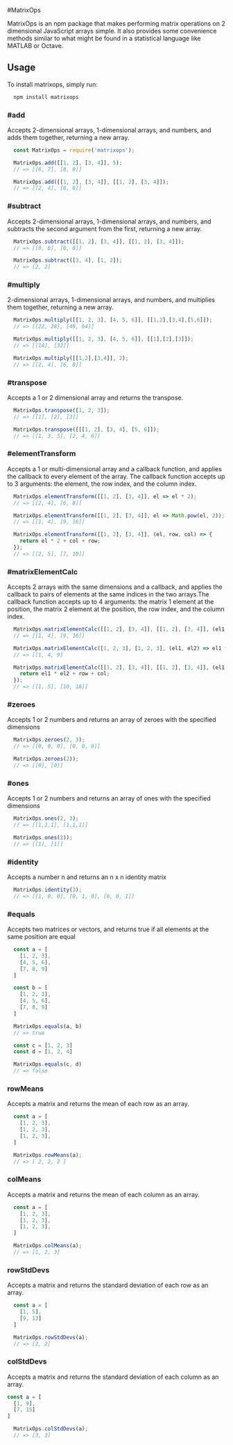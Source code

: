 #MatrixOps

MatrixOps is an npm package that makes performing matrix operations on 2 dimensional JavaScript arrays simple. It also provides some convenience methods similar to what might be found in a statistical language like MATLAB or Octave.

## Usage
To install matrixops, simply run:

```JavaScript
  npm install matrixops
```

### #add

Accepts 2-dimensional arrays, 1-dimensional arrays, and numbers, and adds them together, returning a new array.

```JavaScript
  const MatrixOps = require('matrixops');

  MatrixOps.add([[1, 2], [3, 4]], 5);
  // => [[6, 7], [8, 9]]

  MatrixOps.add([[1, 2], [3, 4]], [[1, 2], [3, 4]]);
  // => [[2, 4], [6, 8]]
```

### #subtract

Accepts 2-dimensional arrays, 1-dimensional arrays, and numbers, and subtracts the second argument from the first, returning a new array.

```JavaScript
  MatrixOps.subtract([[1, 2], [3, 4]], [[1, 2], [3, 4]]);
  // => [[0, 0], [0, 0]]

  MatrixOps.subtract([3, 4], [1, 2]);
  // => [2, 2]
```

### #multiply

2-dimensional arrays, 1-dimensional arrays, and numbers, and multiplies them together, returning a new array.

```JavaScript
  MatrixOps.multiply([[1, 2, 3], [4, 5, 6]], [[1,2],[3,4],[5,6]]);
  // => [[22, 28], [49, 64]]

  MatrixOps.multiply([[1, 2, 3], [4, 5, 6]], [[1],[2],[3]]);
  // => [[14], [32]]

  MatrixOps.multiply([[1,2],[3,4]], 2);
  // => [[2, 4], [6, 8]]
```

### #transpose

Accepts a 1 or 2 dimensional array and returns the transpose.

```JavaScript
  MatrixOps.transpose([1, 2, 3]);
  // => [[1], [2], [3]]

  MatrixOps.transpose([[[1, 2], [3, 4], [5, 6]]);
  // => [[1, 3, 5], [2, 4, 6]]
```

### #elementTransform

Accepts a 1 or multi-dimensional array and a callback function, and applies the callback to every element of the array. The callback function accepts up to 3 arguments: the element, the row index, and the column index.

```JavaScript
  MatrixOps.elementTransform([[1, 2], [3, 4]], el => el * 2);
  // => [[2, 4], [6, 8]]

  MatrixOps.elementTransform([[1, 2], [3, 4]], el => Math.pow(el, 2));
  // => [[1, 4], [9, 16]]

  MatrixOps.elementTransform([[1, 2], [3, 4]], (el, row, col) => {
    return el * 2 + col + row;
  });
  // => [[2, 5], [7, 10]]
```

### #matrixElementCalc

Accepts 2 arrays with the same dimensions and a callback, and applies the callback to pairs of elements at the same indices in the two arrays.The callback function accepts up to 4 arguments: the matrix 1 element at the position, the matrix 2 element at the position, the row index, and the column index.

```JavaScript
  MatrixOps.matrixElementCalc([[1, 2], [3, 4]], [[1, 2], [3, 4]], (el1, el2) => el1 * el2);
  // => [[1, 4], [9, 16]]

  MatrixOps.matrixElementCalc([1, 2, 3], [1, 2, 3], (el1, el2) => el1 * el2);
  // => [[1, 4, 9]

  MatrixOps.matrixElementCalc([[1, 2], [3, 4]], [[1, 2], [3, 4]], (el1, el2, row, col) => {
    return el1 * el2 + row + col;
  });
  // => [[1, 5], [10, 18]]
```

### #zeroes

Accepts 1 or 2 numbers and returns an array of zeroes with the specified dimensions

```JavaScript
  MatrixOps.zeroes(2, 3);
  // => [[0, 0, 0], [0, 0, 0]]

  MatrixOps.zeroes(2));
  // => [[0], [0]]
```

### #ones

Accepts 1 or 2 numbers and returns an array of ones with the specified dimensions

```JavaScript
  MatrixOps.ones(2, 3);
  // => [[1,1,1], [1,1,1]]

  MatrixOps.ones(2));
  // => [[1], [1]]
```

### #identity

Accepts a number n and returns an n x n identity matrix

```JavaScript
  MatrixOps.identity(3);
  // => [[1, 0, 0], [0, 1, 0], [0, 0, 1]]
```

### #equals

Accepts two matrices or vectors, and returns true if all elements at the same position are equal

```JavaScript
  const a = [
    [1, 2, 3],
    [4, 5, 6],
    [7, 8, 9]
  ]

  const b = [
    [1, 2, 3],
    [4, 5, 6],
    [7, 8, 9]
  ]

  MatrixOps.equals(a, b)
  // => true

  const c = [1, 2, 3]
  const d = [1, 2, 4]

  MatrixOps.equals(c, d)
  // => false
```

### rowMeans

Accepts a matrix and returns the mean of each row as an array.

```JavaScript
  const a = [
    [1, 2, 3],
    [1, 2, 3],
    [1, 2, 3],
  ]

  MatrixOps.rowMeans(a);
  // => [ 2, 2, 2 ]
```

### colMeans

Accepts a matrix and returns the mean of each column as an array.

```JavaScript
  const a = [
    [1, 2, 3],
    [1, 2, 3],
    [1, 2, 3],
  ]

  MatrixOps.colMeans(a);
  // => [1, 2, 3]
```

### rowStdDevs

Accepts a matrix and returns the standard deviation of each row as an array.

```JavaScript
  const a = [
    [1, 5],
    [9, 13]
  ]

  MatrixOps.rowStdDevs(a);
  // => [2, 2]
```

### colStdDevs

Accepts a matrix and returns the standard deviation of each column as an array.

```JavaScript
const a = [
  [1, 9],
  [7, 15]
]

  MatrixOps.colStdDevs(a);
  // => [3, 3]
```

